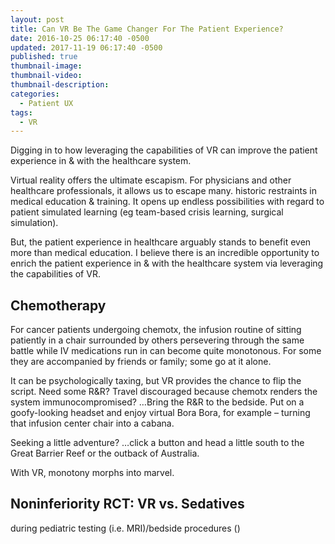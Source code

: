 ```yaml
---
layout: post
title: Can VR Be The Game Changer For The Patient Experience?
date: 2016-10-25 06:17:40 -0500
updated: 2017-11-19 06:17:40 -0500
published: true
thumbnail-image:
thumbnail-video:
thumbnail-description:
categories:
  - Patient UX
tags:
  - VR
---
```

Digging in to how leveraging the capabilities of VR can improve the patient experience in & with the healthcare system.

<!--excerpt-->

Virtual reality offers the ultimate escapism. For physicians and other healthcare professionals, it allows us to escape many. historic restraints in medical education & training. It opens up endless possibilities with regard to patient simulated learning (eg team-based crisis learning, surgical simulation).

But, the patient experience in healthcare arguably stands to benefit even more than medical education. I believe there is an incredible opportunity to enrich the patient experience in & with the healthcare system via leveraging the capabilities of VR.

## Chemotherapy
For cancer patients undergoing chemotx, the infusion routine of sitting patiently in a chair surrounded by others persevering through the same battle while IV medications run in can become quite monotonous. For some they are accompanied by friends or family; some go at it alone.

It can be psychologically taxing, but VR provides the chance to flip the script. Need some R&R? Travel discouraged because chemotx renders the system immunocompromised? …Bring the R&R to the bedside. Put on a goofy-looking headset and enjoy virtual Bora Bora, for example – turning that infusion center chair into a cabana.

Seeking a little adventure? …click a button and head a little south to the Great Barrier Reef or the outback of Australia.

With VR, monotony morphs into marvel.

## Noninferiority RCT: VR vs. Sedatives
during pediatric testing (i.e. MRI)/bedside procedures ()
